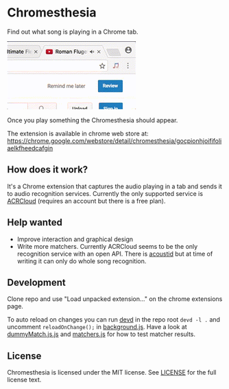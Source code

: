# Chromesthesia
Find out what song is playing in a Chrome tab.

![](assets/demo.gif)

Once you play something the Chromesthesia should appear.

The extension is available in chrome web store at:  
https://chrome.google.com/webstore/detail/chromesthesia/gocpionhjoififoliaelkfheedcafgin

## How does it work?
It's a Chrome extension that captures the audio playing in a tab and sends it to
audio recognition services. Currently the only supported service is
[ACRCloud](https://www.acrcloud.com]) (requires an account but there is a
free plan).

## Help wanted
- Improve interaction and graphical design
- Write more matchers. Currently ACRCloud seems to be the only recognition
service with an open API. There is [acoustid](https://acoustid.org) but at
time of writing it can only do whole song recognition.

## Development
Clone repo and use "Load unpacked extension..." on the chrome extensions page.

To auto reload on changes you can run [devd](https://github.com/cortesi/devd) in
the repo root `devd -l .` and uncomment `reloadOnChange();` in [background.js](src/background.js).
Have a look at [dummyMatch.js.js](src/dummyMatch.js) and
[matchers.js](src/matchers.js) for how to test matcher results.

## License
Chromesthesia is licensed under the MIT license. See [LICENSE](LICENSE) for the
full license text.
